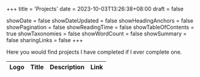 +++
title = 'Projects'
date = 2023-10-03T13:26:38+08:00
draft = false

showDate = false
showDateUpdated = false
showHeadingAnchors = false
showPagination = false
showReadingTime = false
showTableOfContents = true
showTaxonomies = false 
showWordCount = false
showSummary = false
sharingLinks = false
+++

Here you would find projects I have completed if I ever complete one.

<table>
    <thead>
        <tr>
            <th>Logo</th>
            <th>Title</th>
            <th>Description</th>
            <th>Link</th>
        </tr>
    </thead>
    <tbody>
         <!-- <tr>
            <td><img class="customEntitityAlbum" style="background-color:transparent" src="blowfish_logo.png"/></td>
            <td>Blowfish</td>
            <td>A powerful, lightweight theme for Hugo built with Tailwind CSS.</td>
            <td><a target="_blank" href="https://blowfish.page">site</a></br><a target="_blank" href="https://github.com/nunocoracao/blowfish">github</a></td>
        </tr> -->
    </tbody>
</table>
